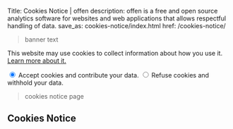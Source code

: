 Title: Cookies Notice | offen
description: offen is a free and open source analytics software for websites and web applications that allows respectful handling of data.
save_as: cookies-notice/index.html
href: /cookies-notice/


> banner text


This website may use cookies to collect information about how you use it. [Learn more about it.](/cookies-notice/)


<input type="radio" id="###" name="###" value="contribute" checked>
<label for="contribute">Accept cookies and contribute your data. </label>

<input type="radio" id="###" name="###" value="withhold">
<label for="withhold">Refuse cookies and withhold your data.</label>






> cookies notice page

## Cookies Notice
